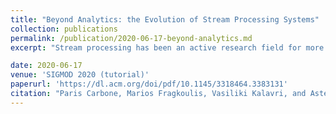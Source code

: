 ```yaml
---
title: "Beyond Analytics: the Evolution of Stream Processing Systems"
collection: publications
permalink: /publication/2020-06-17-beyond-analytics.md
excerpt: "Stream processing has been an active research field for more than 20 years, but it is now witnessing its prime time due to recent successful efforts by the research community and numerous worldwide open-source communities. The goal of this tutorial is threefold. First, we aim to review and highlight noteworthy past research findings, which were largely ignored until very recently. Second, we intend to underline the differences between early (’00-’10) and modern (’11-’18) streaming systems, and how those systems have evolved through the years. Most importantly, we wish to turn the attention of the database community to recent trends: streaming systems are no longer used only for classic stream processing workloads, namely window aggregates and joins. Instead, modern streaming systems are being increasingly used to deploy general event-driven applications in a scalable fashion, challenging the design decisions, architecture and intended use of existing stream processing systems."

date: 2020-06-17
venue: 'SIGMOD 2020 (tutorial)'
paperurl: 'https://dl.acm.org/doi/pdf/10.1145/3318464.3383131'
citation: "Paris Carbone, Marios Fragkoulis, Vasiliki Kalavri, and Asterios Katsifodimos. 2020. Beyond Analytics: The Evolution of Stream Processing Systems. In Proceedings of the 2020 ACM SIGMOD International Conference on Management of Data (SIGMOD ’20). Association for Computing Machinery, New York, NY, USA, 2651–2658. DOI:https://doi.org/10.1145/3318464.3383131"
---
```


